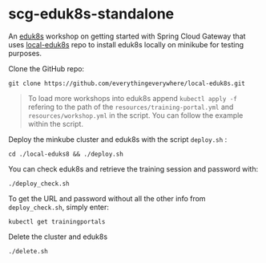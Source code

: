 # scg-eduk8s-standalone

An [eduk8s](https://docs.eduk8s.io/en/latest/project-details/project-overview.html) workshop on getting started with Spring Cloud Gateway that uses [local-eduk8s](https://github.com/everythingeverywhere/local-eduk8s) repo to install eduk8s locally on minikube for testing purposes.

Clone the GitHub repo:

```copy
git clone https://github.com/everythingeverywhere/local-eduk8s.git
```

> To load more workshops into eduk8s append `kubectl apply -f` refering to the path of the `resources/training-portal.yml` and `resources/workshop.yml` in the script. You can follow the example within the script.

Deploy the minkube cluster and eduk8s with the script `deploy.sh` :

```copy
cd ./local-eduks8 && ./deploy.sh
```

You can check eduk8s and retrieve the training session and password with:

```copy
./deploy_check.sh
```

To get the URL and password without all the other info from `deploy_check.sh`, simply enter:

```copy
kubectl get trainingportals
```


Delete the cluster and eduk8s

```copy
./delete.sh
```

